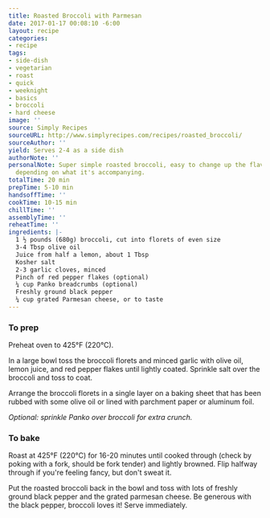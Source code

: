 ```yaml
---
title: Roasted Broccoli with Parmesan
date: 2017-01-17 00:08:10 -6:00
layout: recipe
categories:
- recipe
tags:
- side-dish
- vegetarian
- roast
- quick
- weeknight
- basics
- broccoli
- hard cheese
image: ''
source: Simply Recipes
sourceURL: http://www.simplyrecipes.com/recipes/roasted_broccoli/
sourceAuthor: ''
yield: Serves 2-4 as a side dish
authorNote: ''
personalNote: Super simple roasted broccoli, easy to change up the flavor profile
  depending on what it's accompanying.
totalTime: 20 min
prepTime: 5-10 min
handsoffTime: ''
cookTime: 10-15 min
chillTime: ''
assemblyTime: ''
reheatTime: ''
ingredients: |-
  1 ½ pounds (680g) broccoli, cut into florets of even size
  3-4 Tbsp olive oil
  Juice from half a lemon, about 1 Tbsp
  Kosher salt
  2-3 garlic cloves, minced
  Pinch of red pepper flakes (optional)
  ¼ cup Panko breadcrumbs (optional)
  Freshly ground black pepper
  ¼ cup grated Parmesan cheese, or to taste
---
```


### To prep

Preheat oven to 425°F (220°C).

In a large bowl toss the broccoli florets and minced garlic with olive oil, lemon juice, and red pepper flakes until lightly coated. Sprinkle salt over the broccoli and toss to coat.

Arrange the broccoli florets in a single layer on a baking sheet that has been rubbed with some olive oil or lined with parchment paper or aluminum foil.

*Optional: sprinkle Panko over broccoli for extra crunch.*

### To bake

Roast at 425°F (220°C) for 16-20 minutes until cooked through (check by poking with a fork, should be fork tender) and lightly browned. Flip halfway through if you're feeling fancy, but don't sweat it.

Put the roasted broccoli back in the bowl and toss with lots of freshly ground black pepper and the grated parmesan cheese. Be generous with the black pepper, broccoli loves it! Serve immediately.
